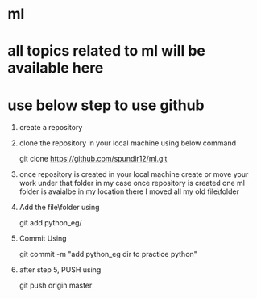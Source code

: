 # ml
# all topics related to ml will be available here
# use below step to use github
1. create a repository 
2. clone the repository in your local machine using below command

   git clone https://github.com/spundir12/ml.git   

3. once repository is created in your local machine create or move your work under that folder
   in my case once repository is created one ml folder is avaialbe in my location there I moved all my old file\folder

4. Add the file\folder using
   
   git add python_eg/

5. Commit Using
   
   git commit -m "add python_eg dir to practice python"
   
6. after step 5, PUSH using
   
   git push origin master
